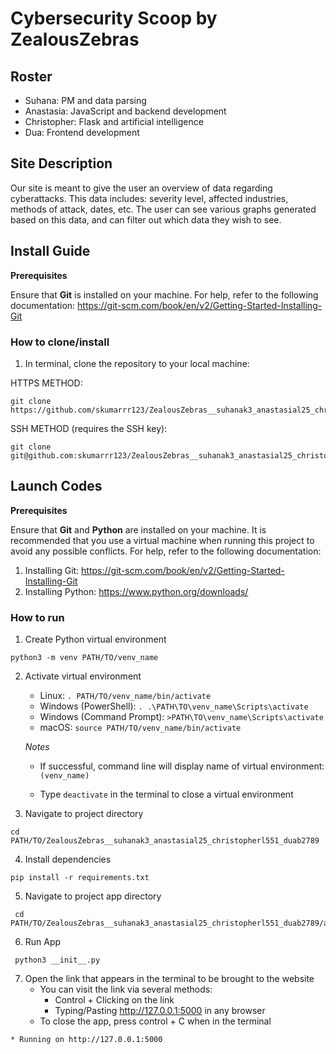 # Cybersecurity Scoop by ZealousZebras

## Roster
- Suhana: PM and data parsing
- Anastasia: JavaScript and backend development
- Christopher: Flask and artificial intelligence
- Dua: Frontend development

## Site Description

Our site is meant to give the user an overview of data regarding cyberattacks. This data includes: severity level, affected industries, methods of attack, dates, etc. The user can see various graphs generated based on this data, and can filter out which data they wish to see.

## Install Guide

**Prerequisites**

Ensure that **Git** is installed on your machine. For help, refer to the following documentation: https://git-scm.com/book/en/v2/Getting-Started-Installing-Git

### How to clone/install
1. In terminal, clone the repository to your local machine:

HTTPS METHOD:

```
git clone https://github.com/skumarrr123/ZealousZebras__suhanak3_anastasial25_christopherl551_duab2789.git
```

SSH METHOD (requires the SSH key):

```
git clone git@github.com:skumarrr123/ZealousZebras__suhanak3_anastasial25_christopherl551_duab2789.git
```

## Launch Codes

**Prerequisites**

Ensure that **Git** and **Python** are installed on your machine. It is recommended that you use a virtual machine when running this project to avoid any possible conflicts. For help, refer to the following documentation:
   1. Installing Git: https://git-scm.com/book/en/v2/Getting-Started-Installing-Git
   2. Installing Python: https://www.python.org/downloads/

### How to run

1. Create Python virtual environment

```
python3 -m venv PATH/TO/venv_name
```

2. Activate virtual environment

   - Linux: `. PATH/TO/venv_name/bin/activate`
   - Windows (PowerShell): `. .\PATH\TO\venv_name\Scripts\activate`
   - Windows (Command Prompt): `>PATH\TO\venv_name\Scripts\activate`
   - macOS: `source PATH/TO/venv_name/bin/activate`

   *Notes*

   - If successful, command line will display name of virtual environment: `(venv_name) `

   - Type `deactivate` in the terminal to close a virtual environment

3. Navigate to project directory

```
cd PATH/TO/ZealousZebras__suhanak3_anastasial25_christopherl551_duab2789
```
4. Install dependencies

```
pip install -r requirements.txt
```
5. Navigate to project app directory

```
 cd PATH/TO/ZealousZebras__suhanak3_anastasial25_christopherl551_duab2789/app/
```

6. Run App

```
 python3 __init__.py
```
7. Open the link that appears in the terminal to be brought to the website
    - You can visit the link via several methods:
        - Control + Clicking on the link
        - Typing/Pasting http://127.0.0.1:5000 in any browser
    - To close the app, press control + C when in the terminal

```    
* Running on http://127.0.0.1:5000
```
